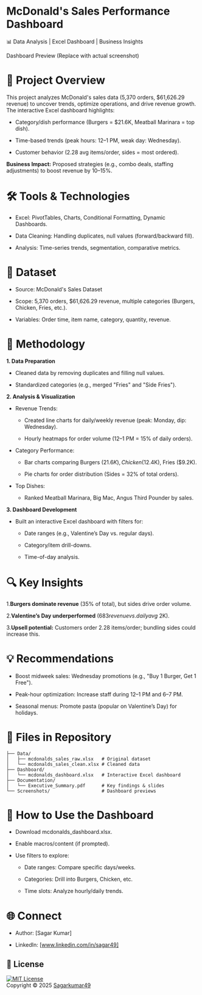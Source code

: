 # McDonald's Sales Performance Dashboard

📊 Data Analysis | Excel Dashboard | Business Insights

Dashboard Preview (Replace with actual screenshot)

# 📌 Project Overview

This project analyzes McDonald's sales data (5,370 orders, $61,626.29 revenue) to uncover trends, optimize operations, and drive revenue growth. The interactive Excel dashboard highlights:

- Category/dish performance (Burgers = $21.6K, Meatball Marinara = top dish).

- Time-based trends (peak hours: 12–1 PM, weak day: Wednesday).

- Customer behavior (2.28 avg items/order, sides = most ordered).

**Business Impact:** Proposed strategies (e.g., combo deals, staffing adjustments) to boost revenue by 10–15%.

# 🛠️ Tools & Technologies

- Excel: PivotTables, Charts, Conditional Formatting, Dynamic Dashboards.

- Data Cleaning: Handling duplicates, null values (forward/backward fill).

- Analysis: Time-series trends, segmentation, comparative metrics.

# 📂 Dataset

- Source: McDonald's Sales Dataset

- Scope: 5,370 orders, $61,626.29 revenue, multiple categories (Burgers, Chicken, Fries, etc.).

- Variables: Order time, item name, category, quantity, revenue.

# 🚀 Methodology

**1. Data Preparation**
- Cleaned data by removing duplicates and filling null values.

- Standardized categories (e.g., merged "Fries" and "Side Fries").

**2. Analysis & Visualization**
- Revenue Trends:

  - Created line charts for daily/weekly revenue (peak: Monday, dip: Wednesday).

  - Hourly heatmaps for order volume (12–1 PM = 15% of daily orders).

- Category Performance:

  - Bar charts comparing Burgers ($21.6K), Chicken ($12.4K), Fries ($9.2K).

  - Pie charts for order distribution (Sides = 32% of total orders).

- Top Dishes:

  - Ranked Meatball Marinara, Big Mac, Angus Third Pounder by sales.

**3. Dashboard Development**
- Built an interactive Excel dashboard with filters for:

  - Date ranges (e.g., Valentine’s Day vs. regular days).

  - Category/item drill-downs.

  - Time-of-day analysis.

# 🔍 Key Insights

1.**Burgers dominate revenue** (35% of total), but sides drive order volume.

2.**Valentine’s Day underperformed** ($683 revenue vs. daily avg ~$2K).

3.**Upsell potential:** Customers order 2.28 items/order; bundling sides could increase this.

# 💡 Recommendations

- Boost midweek sales: Wednesday promotions (e.g., "Buy 1 Burger, Get 1 Free").

- Peak-hour optimization: Increase staff during 12–1 PM and 6–7 PM.

- Seasonal menus: Promote pasta (popular on Valentine’s Day) for holidays.

# 📁 Files in Repository
```
├── Data/  
│   ├── mcdonalds_sales_raw.xlsx   # Original dataset  
│   └── mcdonalds_sales_clean.xlsx # Cleaned data  
├── Dashboard/  
│   └── mcdonalds_dashboard.xlsx   # Interactive Excel dashboard  
├── Documentation/  
│   └── Executive_Summary.pdf      # Key findings & slides  
└── Screenshots/                   # Dashboard previews  
```
# 📜 How to Use the Dashboard

- Download mcdonalds_dashboard.xlsx.

- Enable macros/content (if prompted).

- Use filters to explore:

  - Date ranges: Compare specific days/weeks.

  - Categories: Drill into Burgers, Chicken, etc.

  - Time slots: Analyze hourly/daily trends.

# 🌐 Connect

- Author: [Sagar Kumar]

- LinkedIn: [www.linkedin.com/in/sagar49]

## 📜 License 
[![MIT License](https://img.shields.io/badge/License-MIT-green.svg)](./LICENSE)  
Copyright © 2025 [Sagarkumar49](https://github.com/Sagarkumar49)
